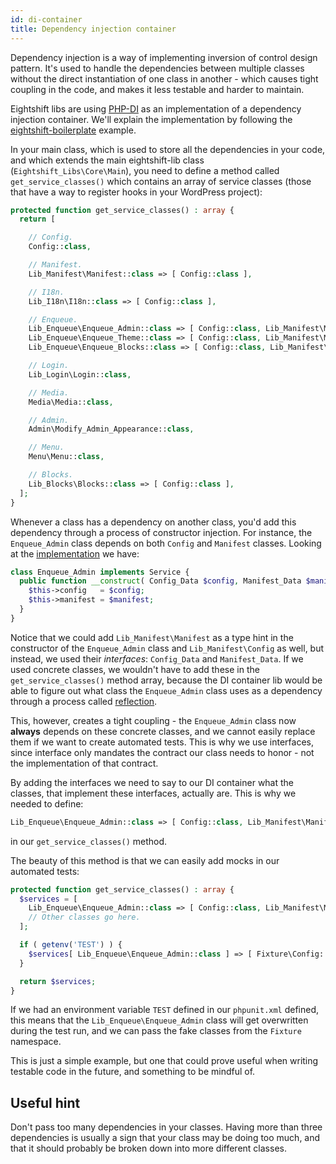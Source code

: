 ```yaml
---
id: di-container
title: Dependency injection container
---
```


Dependency injection is a way of implementing inversion of control design pattern. It's used to handle the dependencies between multiple classes without the direct instantiation of one class in another - which causes tight coupling in the code, and makes it less testable and harder to maintain.

Eightshift libs are using [PHP-DI](http://php-di.org/) as an implementation of a dependency injection container. We'll explain the implementation by following the [eightshift-boilerplate](https://github.com/infinum/eightshift-boilerplate/blob/develop/src/class-main.php) example.

In your main class, which is used to store all the dependencies in your code, and which extends the main eightshift-lib class (`Eightshift_Libs\Core\Main`), you need to define a method called `get_service_classes()` which contains an array of service classes (those that have a way to register hooks in your WordPress project):

```php
protected function get_service_classes() : array {
  return [

    // Config.
    Config::class,

    // Manifest.
    Lib_Manifest\Manifest::class => [ Config::class ],

    // I18n.
    Lib_I18n\I18n::class => [ Config::class ],

    // Enqueue.
    Lib_Enqueue\Enqueue_Admin::class => [ Config::class, Lib_Manifest\Manifest::class ],
    Lib_Enqueue\Enqueue_Theme::class => [ Config::class, Lib_Manifest\Manifest::class ],
    Lib_Enqueue\Enqueue_Blocks::class => [ Config::class, Lib_Manifest\Manifest::class ],

    // Login.
    Lib_Login\Login::class,

    // Media.
    Media\Media::class,

    // Admin.
    Admin\Modify_Admin_Appearance::class,

    // Menu.
    Menu\Menu::class,

    // Blocks.
    Lib_Blocks\Blocks::class => [ Config::class ],
  ];
}
```

Whenever a class has a dependency on another class, you'd add this dependency through a process of constructor injection. For instance, the `Enqueue_Admin` class depends on both `Config` and `Manifest` classes. Looking at the [implementation](https://github.com/infinum/eightshift-libs/blob/develop/src/enqueue/class-enqueue-admin.php) we have:

```php
class Enqueue_Admin implements Service {
  public function __construct( Config_Data $config, Manifest_Data $manifest ) {
    $this->config   = $config;
    $this->manifest = $manifest;
  }
}
```

Notice that we could add `Lib_Manifest\Manifest` as a type hint in the constructor of the `Enqueue_Admin` class and `Lib_Manifest\Config` as well, but instead, we used their _interfaces_: `Config_Data` and `Manifest_Data`. If we used concrete classes, we wouldn't have to add these in the `get_service_classes()` method array, because the DI container lib would be able to figure out what class the `Enqueue_Admin` class uses as a dependency through a process called [reflection](https://www.php.net/manual/en/intro.reflection.php).

This, however, creates a tight coupling - the `Enqueue_Admin` class now **always** depends on these concrete classes, and we cannot easily replace them if we want to create automated tests.
This is why we use interfaces, since interface only mandates the contract our class needs to honor - not the implementation of that contract.

By adding the interfaces we need to say to our DI container what the classes, that implement these interfaces, actually are. This is why we needed to define:

```php
Lib_Enqueue\Enqueue_Admin::class => [ Config::class, Lib_Manifest\Manifest::class ]
```

in our `get_service_classes()` method.

The beauty of this method is that we can easily add mocks in our automated tests:

```php
protected function get_service_classes() : array {
  $services = [
    Lib_Enqueue\Enqueue_Admin::class => [ Config::class, Lib_Manifest\Manifest::class ],
    // Other classes go here.
  ];

  if ( getenv('TEST') ) {
    $services[ Lib_Enqueue\Enqueue_Admin::class ] => [ Fixture\Config::class, Fixture\Manifest::class ];
  }

  return $services;
}
```

If we had an environment variable `TEST` defined in our `phpunit.xml` defined, this means that the `Lib_Enqueue\Enqueue_Admin` class will get overwritten during the test run, and we can pass the fake classes from the `Fixture` namespace.

This is just a simple example, but one that could prove useful when writing testable code in the future, and something to be mindful of.

## Useful hint

Don't pass too many dependencies in your classes. Having more than three dependencies is usually a sign that your class may be doing too much, and that it should probably be broken down into more different classes.
